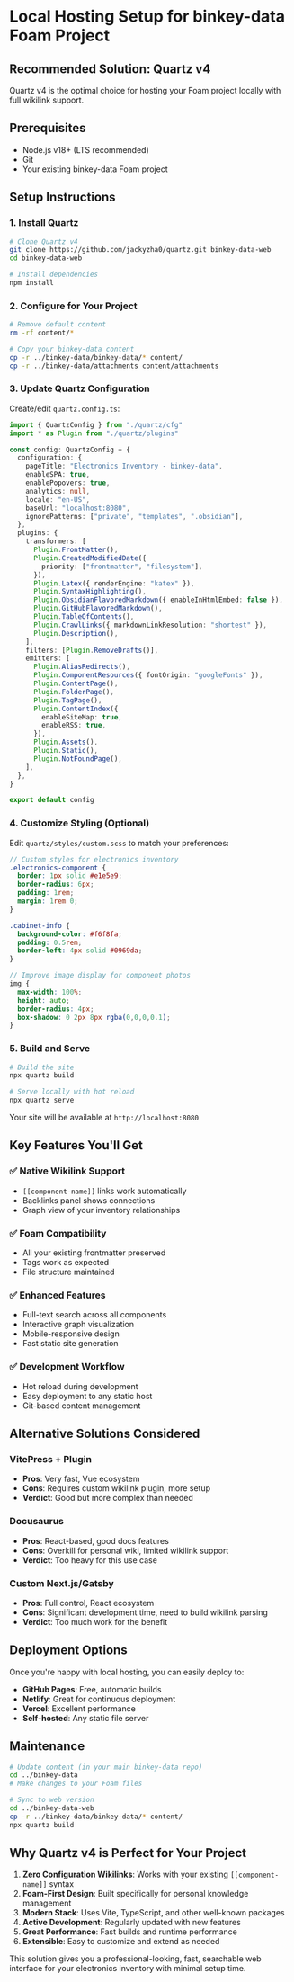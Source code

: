 # Local Hosting Setup for binkey-data Foam Project

## Recommended Solution: Quartz v4

Quartz v4 is the optimal choice for hosting your Foam project locally with full wikilink support.

## Prerequisites

- Node.js v18+ (LTS recommended)
- Git
- Your existing binkey-data Foam project

## Setup Instructions

### 1. Install Quartz

```bash
# Clone Quartz v4
git clone https://github.com/jackyzha0/quartz.git binkey-data-web
cd binkey-data-web

# Install dependencies
npm install
```

### 2. Configure for Your Project

```bash
# Remove default content
rm -rf content/*

# Copy your binkey-data content
cp -r ../binkey-data/binkey-data/* content/
cp -r ../binkey-data/attachments content/attachments
```

### 3. Update Quartz Configuration

Create/edit `quartz.config.ts`:

```typescript
import { QuartzConfig } from "./quartz/cfg"
import * as Plugin from "./quartz/plugins"

const config: QuartzConfig = {
  configuration: {
    pageTitle: "Electronics Inventory - binkey-data",
    enableSPA: true,
    enablePopovers: true,
    analytics: null,
    locale: "en-US",
    baseUrl: "localhost:8080",
    ignorePatterns: ["private", "templates", ".obsidian"],
  },
  plugins: {
    transformers: [
      Plugin.FrontMatter(),
      Plugin.CreatedModifiedDate({
        priority: ["frontmatter", "filesystem"],
      }),
      Plugin.Latex({ renderEngine: "katex" }),
      Plugin.SyntaxHighlighting(),
      Plugin.ObsidianFlavoredMarkdown({ enableInHtmlEmbed: false }),
      Plugin.GitHubFlavoredMarkdown(),
      Plugin.TableOfContents(),
      Plugin.CrawlLinks({ markdownLinkResolution: "shortest" }),
      Plugin.Description(),
    ],
    filters: [Plugin.RemoveDrafts()],
    emitters: [
      Plugin.AliasRedirects(),
      Plugin.ComponentResources({ fontOrigin: "googleFonts" }),
      Plugin.ContentPage(),
      Plugin.FolderPage(),
      Plugin.TagPage(),
      Plugin.ContentIndex({
        enableSiteMap: true,
        enableRSS: true,
      }),
      Plugin.Assets(),
      Plugin.Static(),
      Plugin.NotFoundPage(),
    ],
  },
}

export default config
```

### 4. Customize Styling (Optional)

Edit `quartz/styles/custom.scss` to match your preferences:

```scss
// Custom styles for electronics inventory
.electronics-component {
  border: 1px solid #e1e5e9;
  border-radius: 6px;
  padding: 1rem;
  margin: 1rem 0;
}

.cabinet-info {
  background-color: #f6f8fa;
  padding: 0.5rem;
  border-left: 4px solid #0969da;
}

// Improve image display for component photos
img {
  max-width: 100%;
  height: auto;
  border-radius: 4px;
  box-shadow: 0 2px 8px rgba(0,0,0,0.1);
}
```

### 5. Build and Serve

```bash
# Build the site
npx quartz build

# Serve locally with hot reload
npx quartz serve
```

Your site will be available at `http://localhost:8080`

## Key Features You'll Get

### ✅ **Native Wikilink Support**
- `[[component-name]]` links work automatically
- Backlinks panel shows connections
- Graph view of your inventory relationships

### ✅ **Foam Compatibility**
- All your existing frontmatter preserved
- Tags work as expected
- File structure maintained

### ✅ **Enhanced Features**
- Full-text search across all components
- Interactive graph visualization
- Mobile-responsive design
- Fast static site generation

### ✅ **Development Workflow**
- Hot reload during development
- Easy deployment to any static host
- Git-based content management

## Alternative Solutions Considered

### VitePress + Plugin
- **Pros**: Very fast, Vue ecosystem
- **Cons**: Requires custom wikilink plugin, more setup
- **Verdict**: Good but more complex than needed

### Docusaurus
- **Pros**: React-based, good docs features
- **Cons**: Overkill for personal wiki, limited wikilink support
- **Verdict**: Too heavy for this use case

### Custom Next.js/Gatsby
- **Pros**: Full control, React ecosystem
- **Cons**: Significant development time, need to build wikilink parsing
- **Verdict**: Too much work for the benefit

## Deployment Options

Once you're happy with local hosting, you can easily deploy to:

- **GitHub Pages**: Free, automatic builds
- **Netlify**: Great for continuous deployment
- **Vercel**: Excellent performance
- **Self-hosted**: Any static file server

## Maintenance

```bash
# Update content (in your main binkey-data repo)
cd ../binkey-data
# Make changes to your Foam files

# Sync to web version
cd ../binkey-data-web
cp -r ../binkey-data/binkey-data/* content/
npx quartz build
```

## Why Quartz v4 is Perfect for Your Project

1. **Zero Configuration Wikilinks**: Works with your existing `[[component-name]]` syntax
2. **Foam-First Design**: Built specifically for personal knowledge management
3. **Modern Stack**: Uses Vite, TypeScript, and other well-known packages
4. **Active Development**: Regularly updated with new features
5. **Great Performance**: Fast builds and runtime performance
6. **Extensible**: Easy to customize and extend as needed

This solution gives you a professional-looking, fast, searchable web interface for your electronics inventory with minimal setup time.

